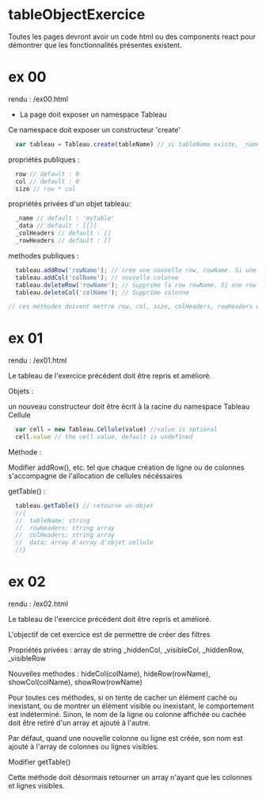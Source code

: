 # tableObjectExercice

Toutes les pages devront avoir un code html ou des components react pour démontrer que les fonctionnalités présentes existent.

ex 00
===

rendu : /ex00.html

- La page doit exposer un namespace Tableau

Ce namespace doit exposer un constructeur 'create'
```javascript
  var tableau = Tableau.create(tableName) // si tableName existe, _name doit prendre la valeur de tableName.
```
propriétés publiques :
```javascript
  row // default : 0
  col // default : 0
  size // row * col
```
propriétés privées d'un objet tableau:
```javascript
  _name // default : 'myTable'
  _data // default : [[]]
  _colHeaders // default : []
  _rowHeaders // default : []
```
methodes publiques :

```javascript
  tableau.addRow('rowName'); // crée une nouvelle row, rowName. Si une row portant déja ce nom existe, le comportement est indeterminé
  tableau.addCol('colName'); // nouvelle colonne
  tableau.deleteRow('rowName'); // Supprime la row rowName. Si une row portant ce nom n'existe pas, le comportement est indeterminé
  tableau.deleteCol('colName'); // Supprime colonne

// ces méthodes doivent mettre row, col, size, colHeaders, rowHeaders et _data à jour
```

ex 01
===

rendu : /ex01.html

Le tableau de l'exercice précédent doit être repris et amélioré.

Objets :

un nouveau constructeur doit être écrit à la racine du namespace Tableau
Cellule

```javascript
  var cell = new Tableau.Cellule(value) //value is optional
  cell.value // the cell value, default is undefined
```
Méthode :

Modifier addRow(), etc. tel que chaque création de ligne ou de colonnes s'accompagne de l'allocation de cellules nécéssaires

getTable() :

```javascript
  tableau.getTable() // retourne un objet
  //{
  //  tableName: string
  //  rowHeaders: string array
  //  colHeaders: string array
  //  data: array d'array d'objet cellule
  //}
```

ex 02
===

rendu : /ex02.html

Le tableau de l'exercice précédent doit être repris et amélioré.

L'objectif de cet exercice est de permettre de créer des filtres

Propriétés privées : array de string
_hiddenCol, _visibleCol, _hiddenRow, _visibleRow

Nouvelles methodes :
hideCol(colName), hideRow(rowName), showCol(colName), showRow(rowName)

Pour toutes ces méthodes, si on tente de cacher un élément caché ou inexistant, ou de montrer un élément visible ou inexistant, le comportement est indéterminé.
Sinon, le nom de la ligne ou colonne affichée ou cachée doit être retiré d'un array et ajouté à l'autre.

Par défaut, quand une nouvelle colonne ou ligne est créée, son nom est ajouté à l'array de colonnes ou lignes visibles.

Modifier getTable()

Cette méthode doit désormais retourner un array n'ayant que les colonnes et lignes visibles.
